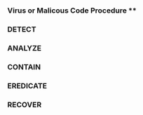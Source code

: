### Virus or Malicous Code Procedure **


### DETECT


### ANALYZE


### CONTAIN


### EREDICATE


### RECOVER





